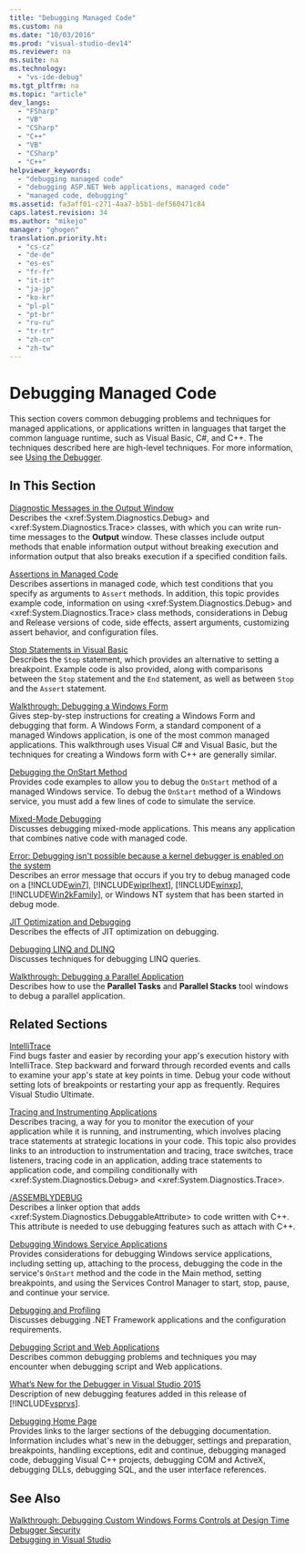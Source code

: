 ```yaml
---
title: "Debugging Managed Code"
ms.custom: na
ms.date: "10/03/2016"
ms.prod: "visual-studio-dev14"
ms.reviewer: na
ms.suite: na
ms.technology: 
  - "vs-ide-debug"
ms.tgt_pltfrm: na
ms.topic: "article"
dev_langs: 
  - "FSharp"
  - "VB"
  - "CSharp"
  - "C++"
  - "VB"
  - "CSharp"
  - "C++"
helpviewer_keywords: 
  - "debugging managed code"
  - "debugging ASP.NET Web applications, managed code"
  - "managed code, debugging"
ms.assetid: fa3aff01-c271-4aa7-b5b1-def560471c84
caps.latest.revision: 34
ms.author: "mikejo"
manager: "ghogen"
translation.priority.ht: 
  - "cs-cz"
  - "de-de"
  - "es-es"
  - "fr-fr"
  - "it-it"
  - "ja-jp"
  - "ko-kr"
  - "pl-pl"
  - "pt-br"
  - "ru-ru"
  - "tr-tr"
  - "zh-cn"
  - "zh-tw"
---
```

# Debugging Managed Code
This section covers common debugging problems and techniques for managed applications, or applications written in languages that target the common language runtime, such as Visual Basic, C#, and C++. The techniques described here are high-level techniques. For more information, see [Using the Debugger](../debugger/debugger-basics.md).  
  
## In This Section  
 [Diagnostic Messages in the Output Window](../debugger/diagnostic-messages-in-the-output-window.md)  
 Describes the \<xref:System.Diagnostics.Debug> and \<xref:System.Diagnostics.Trace> classes, with which you can write run-time messages to the **Output** window. These classes include output methods that enable information output without breaking execution and information output that also breaks execution if a specified condition fails.  
  
 [Assertions in Managed Code](../debugger/assertions-in-managed-code.md)  
 Describes assertions in managed code, which test conditions that you specify as arguments to `Assert` methods. In addition, this topic provides example code, information on using \<xref:System.Diagnostics.Debug> and \<xref:System.Diagnostics.Trace> class methods, considerations in Debug and Release versions of code, side effects, assert arguments, customizing assert behavior, and configuration files.  
  
 [Stop Statements in Visual Basic](../debugger/stop-statements-in-visual-basic.md)  
 Describes the `Stop` statement, which provides an alternative to setting a breakpoint. Example code is also provided, along with comparisons between the `Stop` statement and the `End` statement, as well as between `Stop` and the `Assert` statement.  
  
 [Walkthrough: Debugging a Windows Form](../debugger/walkthrough--debugging-a-windows-form.md)  
 Gives step-by-step instructions for creating a Windows Form and debugging that form. A Windows Form, a standard component of a managed Windows application, is one of the most common managed applications. This walkthrough uses Visual C# and Visual Basic, but the techniques for creating a Windows form with C++ are generally similar.  
  
 [Debugging the OnStart Method](../debugger/how-to--debug-the-onstart-method.md)  
 Provides code examples to allow you to debug the `OnStart` method of a managed Windows service. To debug the `OnStart` method of a Windows service, you must add a few lines of code to simulate the service.  
  
 [Mixed-Mode Debugging](../debugger/debugging-mixed-mode-applications.md)  
 Discusses debugging mixed-mode applications. This means any application that combines native code with managed code.  
  
 [Error: Debugging isn't possible because a kernel debugger is enabled on the system](../debugger/error--debugging-isn-t-possible-because-a-kernel-debugger-is-enabled-on-the-system.md)  
 Describes an error message that occurs if you try to debug managed code on a [!INCLUDE[win7](../codequality/includes/win7_md.md)], [!INCLUDE[wiprlhext](../debugger/includes/wiprlhext_md.md)], [!INCLUDE[winxp](../codequality/includes/winxp_md.md)], [!INCLUDE[Win2kFamily](../codequality/includes/win2kfamily_md.md)], or Windows NT system that has been started in debug mode.  
  
 [JIT Optimization and Debugging](../debugger/jit-optimization-and-debugging.md)  
 Describes the effects of JIT optimization on debugging.  
  
 [Debugging LINQ and DLINQ](../debugger/debugging-linq.md)  
 Discusses techniques for debugging LINQ queries.  
  
 [Walkthrough: Debugging a Parallel Application](../debugger/walkthrough--debugging-a-parallel-application.md)  
 Describes how to use the **Parallel Tasks** and **Parallel Stacks** tool windows to debug a parallel application.  
  
## Related Sections  
 [IntelliTrace](../debugger/intellitrace.md)  
 Find bugs faster and easier by recording your app's execution history with IntelliTrace. Step backward and forward through recorded events and calls to examine your app's state at key points in time. Debug your code without setting lots of breakpoints or restarting your app as frequently. Requires Visual Studio Ultimate.  
  
 [Tracing and Instrumenting Applications](../Topic/Tracing%20and%20Instrumenting%20Applications.md)  
 Describes tracing, a way for you to monitor the execution of your application while it is running, and instrumenting, which involves placing trace statements at strategic locations in your code. This topic also provides links to an introduction to instrumentation and tracing, trace switches, trace listeners, tracing code in an application, adding trace statements to application code, and compiling conditionally with \<xref:System.Diagnostics.Debug> and \<xref:System.Diagnostics.Trace>.  
  
 [/ASSEMBLYDEBUG](../Topic/-ASSEMBLYDEBUG%20\(Add%20DebuggableAttribute\).md)  
 Describes a linker option that adds \<xref:System.Diagnostics.DebuggableAttribute> to code written with C++. This attribute is needed to use debugging features such as attach with C++.  
  
 [Debugging Windows Service Applications](../Topic/How%20to:%20Debug%20Windows%20Service%20Applications.md)  
 Provides considerations for debugging Windows service applications, including setting up, attaching to the process, debugging the code in the service's `OnStart` method and the code in the Main method, setting breakpoints, and using the Services Control Manager to start, stop, pause, and continue your service.  
  
 [Debugging and Profiling](../Topic/Debugging,%20Tracing,%20and%20Profiling.md)  
 Discusses debugging .NET Framework applications and the configuration requirements.  
  
 [Debugging Script and Web Applications](../debugger/debugging-web-applications-and-script.md)  
 Describes common debugging problems and techniques you may encounter when debugging script and Web applications.  
  
 [What’s New for the Debugger in Visual Studio 2015](../debugger/what’s-new-for-the-debugger-in-visual-studio-2015.md)  
 Description of new debugging features added in this release of [!INCLUDE[vsprvs](../codequality/includes/vsprvs_md.md)].  
  
 [Debugging Home Page](../debugger/debugging-in-visual-studio.md)  
 Provides links to the larger sections of the debugging documentation. Information includes what's new in the debugger, settings and preparation, breakpoints, handling exceptions, edit and continue, debugging managed code, debugging Visual C++ projects, debugging COM and ActiveX, debugging DLLs, debugging SQL, and the user interface references.  
  
## See Also  
 [Walkthrough: Debugging Custom Windows Forms Controls at Design Time](../Topic/Walkthrough:%20Debugging%20Custom%20Windows%20Forms%20Controls%20at%20Design%20Time.md)   
 [Debugger Security](../debugger/debugger-security.md)   
 [Debugging in Visual Studio](../debugger/debugging-in-visual-studio.md)